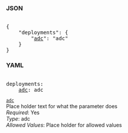 ### JSON 
<pre> 
{
    "deployments": {
        "<a href=#adc>adc</a>": "adc"
    }
}</pre> 
### YAML 
<pre> 
deployments:
    <a href=#adc>adc</a>: adc
</pre> 


<a name= "adc" href="mandatory-account-configs/master/deployments/adc.md">`adc`</a> \
Place holder text for what the parameter does \
*Required*: Yes \
*Type*: adc \
*Allowed Values*: Place holder for allowed values

